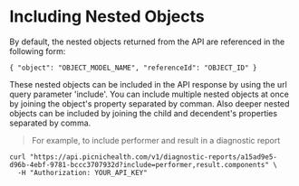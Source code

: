 # Including Nested Objects

By default, the nested objects returned from the API are referenced in the following form:

`{ "object": "OBJECT_MODEL_NAME", "referenceId": "OBJECT_ID" }`

These nested objects can be included in the API response by using the url query parameter 'include'. You can include multiple nested objects at once by joining the object's property separated by comman. Also deeper nested objects can be included by joining the child and decendent's properties separated by comma.

> For example, to include performer and result in a diagnostic report

```
curl "https://api.picnichealth.com/v1/diagnostic-reports/a15ad9e5-d96b-4ebf-9781-bccc3707932d?include=performer,result.components" \
  -H "Authorization: YOUR_API_KEY"
```
